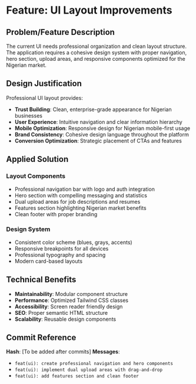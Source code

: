 # Feature: UI Layout Improvements

## Problem/Feature Description
The current UI needs professional organization and clean layout structure. The application requires a cohesive design system with proper navigation, hero section, upload areas, and responsive components optimized for the Nigerian market.

## Design Justification
Professional UI layout provides:
- **Trust Building**: Clean, enterprise-grade appearance for Nigerian businesses
- **User Experience**: Intuitive navigation and clear information hierarchy
- **Mobile Optimization**: Responsive design for Nigerian mobile-first usage
- **Brand Consistency**: Cohesive design language throughout the platform
- **Conversion Optimization**: Strategic placement of CTAs and features

## Applied Solution

### Layout Components
- Professional navigation bar with logo and auth integration
- Hero section with compelling messaging and statistics
- Dual upload areas for job descriptions and resumes
- Features section highlighting Nigerian market benefits
- Clean footer with proper branding

### Design System
- Consistent color scheme (blues, grays, accents)
- Responsive breakpoints for all devices
- Professional typography and spacing
- Modern card-based layouts

## Technical Benefits
- **Maintainability**: Modular component structure
- **Performance**: Optimized Tailwind CSS classes
- **Accessibility**: Screen reader friendly design
- **SEO**: Proper semantic HTML structure
- **Scalability**: Reusable design components

## Commit Reference
**Hash**: [To be added after commits]
**Messages**: 
- `feat(ui): create professional navigation and hero components`
- `feat(ui): implement dual upload areas with drag-and-drop`
- `feat(ui): add features section and clean footer`